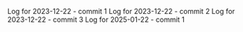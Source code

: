 Log for 2023-12-22 - commit 1
Log for 2023-12-22 - commit 2
Log for 2023-12-22 - commit 3
Log for 2025-01-22 - commit 1
